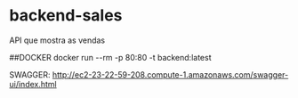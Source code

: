 # backend-sales
API que mostra as vendas

##DOCKER
docker run --rm -p 80:80 -t backend:latest

SWAGGER:
http://ec2-23-22-59-208.compute-1.amazonaws.com/swagger-ui/index.html
